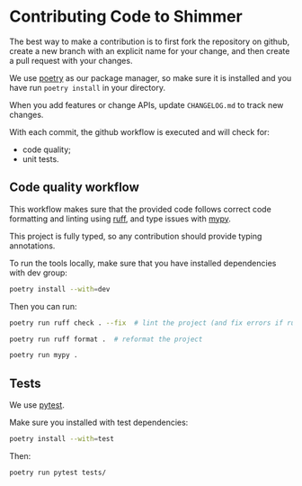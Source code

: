 # Contributing Code to Shimmer

The best way to make a contribution is to first fork the repository on github, 
create a new branch with an explicit name for your change, and then create a pull request with your changes.

We use [poetry](https://python-poetry.org/) as our package manager, 
so make sure it is installed and you have run `poetry install` in your directory.

When you add features or change APIs, update `CHANGELOG.md` to track new changes.

With each commit, the github workflow is executed and will check for:
- code quality;
- unit tests.

## Code quality workflow
This workflow makes sure that the provided code follows correct code formatting
and linting using [ruff](https://github.com/astral-sh/ruff),
and type issues with [mypy](https://github.com/python/mypy).

This project is fully typed, so any contribution should provide typing annotations.

To run the tools locally, make sure that you have installed dependencies with dev group:
```sh
poetry install --with=dev
```

Then you can run:
```sh
poetry run ruff check . --fix  # lint the project (and fix errors if ruff can)
```
```sh
poetry run ruff format .  # reformat the project
```
```sh
poetry run mypy .
```

## Tests
We use [pytest](https://github.com/pytest-dev/pytest/).

Make sure you installed with test dependencies:
```sh
poetry install --with=test
```

Then:
```sh
poetry run pytest tests/
```
